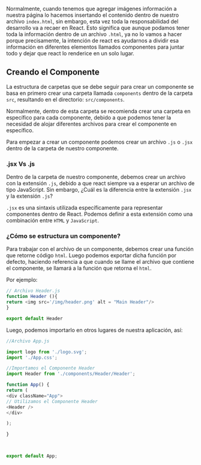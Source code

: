 Normalmente, cuando tenemos que agregar imágenes información a nuestra página lo hacemos insertando el contenido dentro de nuestro archivo `index.html`, sin embargo, esta vez toda la responsabilidad del desarrollo va a recaer en React. Esto significa que aunque podamos tener toda la información dentro de un archivo `.html`, ya no lo vamos a hacer porque precisamente, la intención de react es ayudarnos a dividir esa información en diferentes elementos llamados componentes para juntar todo y dejar que react lo renderice en un solo lugar.

## Creando el Componente

La estructura de carpetas que se debe seguir para crear un componente se basa en primero crear una carpeta llamada `components` dentro de la carpeta `src`, resultando en el directorio: `src/components`.

Normalmente, dentro de esta carpeta se recomienda crear una carpeta en específico para cada componente, debido a que podemos tener la necesidad de alojar diferentes archivos para crear el componente en específico. 

Para empezar a crear un componente podemos crear un archivo `.js` o `.jsx` dentro de la carpeta de nuestro componente.
### .jsx Vs .js

Dentro de la carpeta de nuestro componente, debemos crear un archivo con la extensión `.js`, debido a que react siempre va a esperar un archivo de tipo JavaScript. Sin embargo, ¿Cuál es la diferencia entre la extensión `.jsx` y la extensión `.js`?

`.jsx` es una sintaxis utilizada específicamente para representar componentes dentro de React. Podemos definir a esta extensión como una combinación entre `HTML` y `JavaScript`.

### ¿Cómo se estructura un componente?

Para trabajar con el archivo de un componente, debemos crear una función que retorne código  `html`.  Luego podemos exportar dicha función por defecto, haciendo referencia a que cuando se llame el archivo que contiene el componente, se llamará a la función que retorna el `html`.

Por ejemplo:

```js
// Archivo Header.js
function Header (){
return <img src='/img/header.png' alt = "Main Header"/>
}

export default Header
```

Luego, podemos importarlo en otros lugares de nuestra aplicación, así:

```js
//Archivo App.js

import logo from './logo.svg';
import './App.css';

//Importamos el Componente Header
import Header from './components/Header/Header';

function App() {
return (
<div className="App">
// Utilizamos el Componente Header
<Header />
</div>

);

}

  

export default App;
```